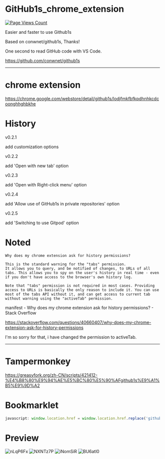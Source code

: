 # GitHub1s_chrome_extension 
[![Page Views Count](https://badges.toozhao.com/badges/01EYB0JV8TJM3A7E0TK240SB29/green.svg)](https://badges.toozhao.com/stats/01EYB0JV8TJM3A7E0TK240SB29 "Get your own page views count badge on badges.toozhao.com")

Easier and faster to use Github1s

Based on conwnet/github1s, Thanks!

One second to read GitHub code with VS Code. 

https://github.com/conwnet/github1s 

----------

# chrome extension
https://chrome.google.com/webstore/detail/github1s/lodjfmkfbfkpdhnhkcdcoonghhghbkhe

# History

v0.2.1

add customization options


v0.2.2

add  'Open with new tab' option

v0.2.3

add 'Open with Right-click menu' option

v0.2.4

add 'Allow use of GitHub1s in private repositories' option

v0.2.5

add 'Switching to use Gitpod' option


# Noted

```
Why does my chrome extension ask for history permissions?

This is the standard warning for the "tabs" permission.
It allows you to query, and be notified of changes, to URLs of all tabs. This allows you to spy on the user's history in real time - even if you don't have access to the browser's own history log.

Note that "tabs" permission is not required in most cases. Providing access to URLs is basically the only reason to include it. You can use most of the tabs API without it, and can get access to current tab without warning using the "activeTab" permission.
```

manifest - Why does my chrome extension ask for history permissions? - Stack Overflow 

https://stackoverflow.com/questions/40660407/why-does-my-chrome-extension-ask-for-history-permissions 

I'm so sorry for that, i have changed the permission to activeTab.

----------

# Tampermonkey
https://greasyfork.org/zh-CN/scripts/421412-%E4%B8%80%E9%94%AE%E5%BC%80%E5%90%AFgithub1s%E9%A1%B5%E9%9D%A2

# Bookmarklet 
```javascript
javascript: window.location.href = window.location.href.replace('github.com', 'github1s.com')
```


# Preview
![nLqP6Fx](https://i.imgur.com/nLqP6Fx.png)
![NXNTz7P](https://i.imgur.com/NXNTz7P.png)
![iNomSiR](https://i.imgur.com/iNomSiR.png)
![BU6atl0](https://i.imgur.com/BU6atl0.png)
